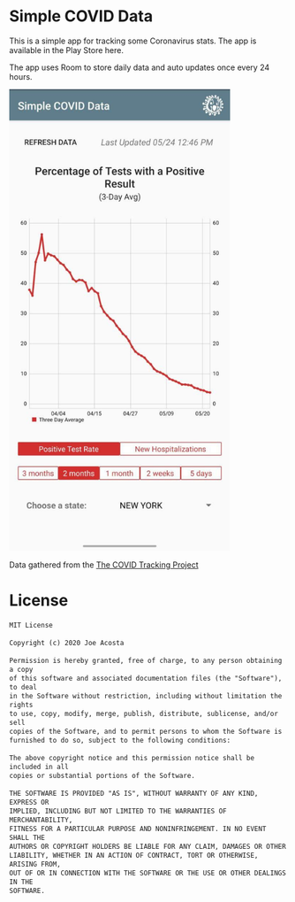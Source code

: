 # Simple COVID Data

This is a simple app for tracking some Coronavirus stats. The app is available in the Play Store here.

The app uses Room to store daily data and auto updates once every 24 hours.

<img src="sample_image.jpg" width="400"/>




Data gathered from the [The COVID Tracking Project](https://github.com/COVID19Tracking)


# License
 ```
MIT License

Copyright (c) 2020 Joe Acosta

Permission is hereby granted, free of charge, to any person obtaining a copy
of this software and associated documentation files (the "Software"), to deal
in the Software without restriction, including without limitation the rights
to use, copy, modify, merge, publish, distribute, sublicense, and/or sell
copies of the Software, and to permit persons to whom the Software is
furnished to do so, subject to the following conditions:

The above copyright notice and this permission notice shall be included in all
copies or substantial portions of the Software.

THE SOFTWARE IS PROVIDED "AS IS", WITHOUT WARRANTY OF ANY KIND, EXPRESS OR
IMPLIED, INCLUDING BUT NOT LIMITED TO THE WARRANTIES OF MERCHANTABILITY,
FITNESS FOR A PARTICULAR PURPOSE AND NONINFRINGEMENT. IN NO EVENT SHALL THE
AUTHORS OR COPYRIGHT HOLDERS BE LIABLE FOR ANY CLAIM, DAMAGES OR OTHER
LIABILITY, WHETHER IN AN ACTION OF CONTRACT, TORT OR OTHERWISE, ARISING FROM,
OUT OF OR IN CONNECTION WITH THE SOFTWARE OR THE USE OR OTHER DEALINGS IN THE
SOFTWARE.
```